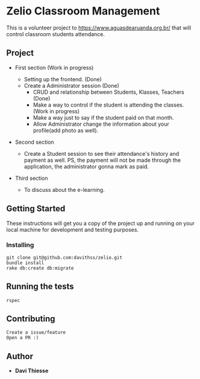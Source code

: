 # Zelio Classroom Management

This is a volunteer project to https://www.aguasdearuanda.org.br/ that will control classroom students attendance.

## Project

* First section (Work in progress)
  - Setting up the frontend. (Done)
  - Create a Administrator session (Done)
    - CRUD and relationship between Students, Klasses, Teachers (Done)
    - Make a way to control if the student is attending the classes. (Work in progress)
    - Make a way just to say if the student paid on that month.
    - Allow Administrator change the information about your profile(add photo as well).
* Second section
  - Create a Student session to see their attendance's history and payment as well.
  PS, the payment will not be made through the application, the administrator gonna mark as paid.

* Third section
  - To discuss about the e-learning.

## Getting Started

These instructions will get you a copy of the project up and running on your local machine for development and testing purposes.

### Installing

```
git clone git@github.com:davithss/zelio.git
bundle install
rake db:create db:migrate
```

## Running the tests

```
rspec
```

## Contributing
```
Create a issue/feature
Open a PR :)
```

## Author

* **Davi Thiesse**
